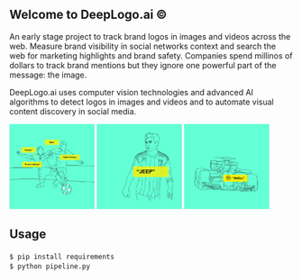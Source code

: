 ## Welcome to DeepLogo.ai ©

An early stage project to track brand logos in images and videos across the web. Measure brand visibility in social networks context and search the web for marketing highlights and brand safety. Companies spend millinos of dollars to track brand mentions but they ignore one powerful part of the message: the image. 

DeepLogo.ai uses computer vision technologies and advanced AI algorithms to detect logos in images and videos and to automate visual content discovery in social media.
 
<p float="center">
  <img src="static/a9231fbb-0272-40c9-8178-66e883d83813.jpeg" width="30%" />
  <img src="static/b61426dc-dc89-4ab7-9496-7264f490c088.jpeg" width="30%" /> 
  <img src="static/375f3a12-b4cb-4656-a360-1e4ce982a9ba.jpeg" width="30%" />
</p>

## Usage

`$ pip install requirements`  
`$ python pipeline.py`